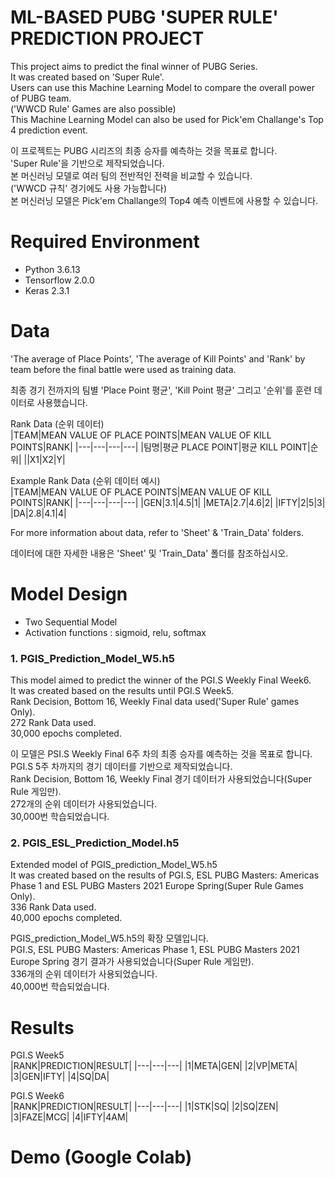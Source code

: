 # ML-BASED PUBG 'SUPER RULE' PREDICTION PROJECT  

This project aims to predict the final winner of PUBG Series.  
It was created based on 'Super Rule'.  
Users can use this Machine Learning Model to compare the overall power of PUBG team.  
('WWCD Rule' Games are also possible)  
This Machine Learning Model can also be used for Pick'em Challange's Top 4 prediction event.  
  
이 프로젝트는 PUBG 시리즈의 최종 승자를 예측하는 것을 목표로 합니다.  
'Super Rule'을 기반으로 제작되었습니다.  
본 머신러닝 모델로 여러 팀의 전반적인 전력을 비교할 수 있습니다.  
('WWCD 규칙' 경기에도 사용 가능합니다)  
본 머신러닝 모델은 Pick'em Challange의 Top4 예측 이벤트에 사용할 수 있습니다.  
  
# Required Environment  
- Python 3.6.13
- Tensorflow 2.0.0
- Keras 2.3.1
  
# Data  
'The average of Place Points', 'The average of Kill Points' and 'Rank' by team before the final battle were used as training data. 
  
최종 경기 전까지의 팀별 'Place Point 평균', 'Kill Point 평균' 그리고 '순위'를 훈련 데이터로 사용했습니다.  
  
Rank Data (순위 데이터)   
|TEAM|MEAN VALUE OF PLACE POINTS|MEAN VALUE OF KILL POINTS|RANK|
|---|---|---|---|
|팀명|평균 PLACE POINT|평균 KILL POINT|순위|
||X1|X2|Y|
  
Example Rank Data (순위 데이터 예시)    
|TEAM|MEAN VALUE OF PLACE POINTS|MEAN VALUE OF KILL POINTS|RANK|
|---|---|---|---|
|GEN|3.1|4.5|1|
|META|2.7|4.6|2|
|IFTY|2|5|3|
|DA|2.8|4.1|4|
  
For more information about data, refer to 'Sheet' & 'Train_Data' folders.  
  
데이터에 대한 자세한 내용은 'Sheet' 및 'Train_Data' 폴더를 참조하십시오.  
  
# Model Design  
- Two Sequential Model
- Activation functions : sigmoid, relu, softmax

### 1. PGIS_Prediction_Model_W5.h5
This model aimed to predict the winner of the PGI.S Weekly Final Week6.  
It was created based on the results until PGI.S Week5.  
Rank Decision, Bottom 16, Weekly Final data used('Super Rule' games Only).  
272 Rank Data used.  
30,000 epochs completed.  
  
이 모델은 PSI.S Weekly Final 6주 차의 최종 승자를 예측하는 것을 목표로 합니다.  
PGI.S 5주 차까지의 경기 데이터를 기반으로 제작되었습니다.  
Rank Decision, Bottom 16, Weekly Final 경기 데이터가 사용되었습니다(Super Rule 게임만).  
272개의 순위 데이터가 사용되었습니다.  
30,000번 학습되었습니다.  
  
### 2. PGIS_ESL_Prediction_Model.h5
Extended model of PGIS_prediction_Model_W5.h5  
It was created based on the results of PGI.S, ESL PUBG Masters: Americas Phase 1 and ESL PUBG Masters 2021 Europe Spring(Super Rule Games Only).  
336 Rank Data used.  
40,000 epochs completed.  
  
PGIS_prediction_Model_W5.h5의 확장 모델입니다.  
PGI.S, ESL PUBG Masters: Americas Phase 1, ESL PUBG Masters 2021 Europe Spring 경기 결과가 사용되었습니다(Super Rule 게임만).  
336개의 순위 데이터가 사용되었습니다.  
40,000번 학습되었습니다.  
  
# Results  
  
PGI.S Week5  
|RANK|PREDICTION|RESULT|
|---|---|---|
|1|META|GEN|
|2|VP|META|
|3|GEN|IFTY|
|4|SQ|DA|
  
PGI.S Week6  
|RANK|PREDICTION|RESULT|
|---|---|---|
|1|STK|SQ|
|2|SQ|ZEN|
|3|FAZE|MCG|
|4|IFTY|4AM|
  
# Demo (Google Colab) 
